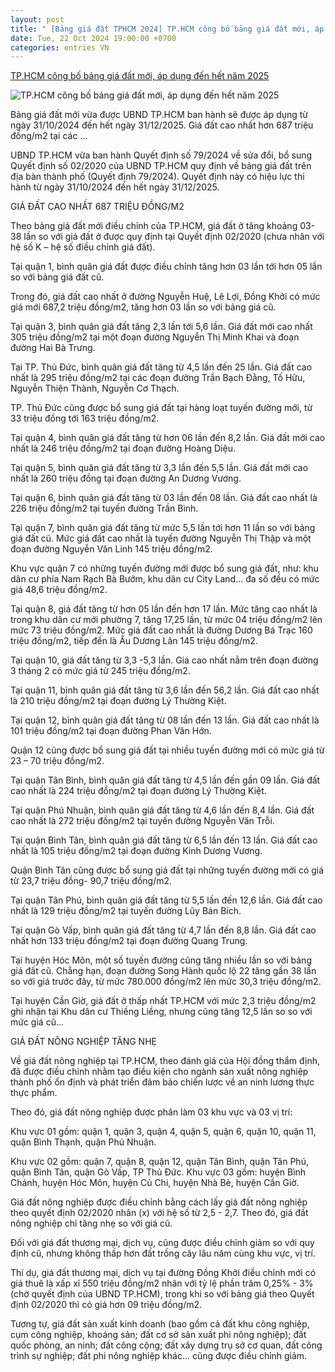 ```yaml
---
layout: post
title: " [Bảng giá đất TPHCM 2024] TP.HCM công bố bảng giá đất mới, áp dụng đến hết năm 2025"
date: Tue, 22 Oct 2024 19:00:00 +0700
categories: entries VN
---
```

[TP.HCM công bố bảng giá đất mới, áp dụng đến hết năm 2025](https://vneconomy.vn/tp-hcm-cong-bo-bang-gia-dat-moi-ap-dung-den-het-nam-2025.htm)

![TP.HCM công bố bảng giá đất mới, áp dụng đến hết năm 2025](https://media.vneconomy.vn/640x360/images/upload/2024/10/22/gia-dat-tphcm-nam-2021-16194296012001920336368.jpg)

Bảng giá đất mới vừa được UBND TP.HCM ban hành sẽ được áp dụng từ ngày 31/10/2024 đến hết ngày 31/12/2025. Giá đất cao nhất hơn 687 triệu đồng/m2 tại các ...

UBND TP.HCM vừa ban hành Quyết định số 79/2024 về sửa đổi, bổ sung Quyết định số 02/2020 của UBND TP.HCM quy định về bảng giá đất trên địa bàn thành phố (Quyết định 79/2024). Quyết định này có hiệu lực thi hành từ ngày 31/10/2024 đến hết ngày 31/12/2025.

GIÁ ĐẤT CAO NHẤT 687 TRIỆU ĐỒNG/M2

Theo bảng giá đất mới điều chỉnh của TP.HCM, giá đất ở tăng khoảng 03-38 lần so với giá đất ở được quy định tại Quyết định 02/2020 (chưa nhân với hệ số K – hệ số điều chỉnh giá đất).

Tại quận 1, bình quân giá đất được điều chỉnh tăng hơn 03 lần tới hơn 05 lần so với bảng giá đất cũ.

Trong đó, giá đất cao nhất ở đường Nguyễn Huệ, Lê Lợi, Đồng Khởi có mức giá mới 687,2 triệu đồng/m2, tăng hơn 03 lần so với bảng giá cũ.

Tại quận 3, bình quân giá đất tăng 2,3 lần tới 5,6 lần. Giá đất mới cao nhất 305 triệu đồng/m2 tại một đoạn đường Nguyễn Thị Minh Khai và đoạn đường Hai Bà Trưng.

Tại TP. Thủ Đức, bình quân giá đất tăng từ 4,5 lần đến 25 lần. Giá đất cao nhất là 295 triệu đồng/m2 tại các đoạn đường Trần Bạch Đằng, Tố Hữu, Nguyễn Thiện Thành, Nguyễn Cơ Thạch.

TP. Thủ Đức cũng được bổ sung giá đất tại hàng loạt tuyến đường mới, từ 33 triệu đồng tới 163 triệu đồng/m2.

Tại quận 4, bình quân giá đất tăng từ hơn 06 lần đến 8,2 lần. Giá đất mới cao nhất là 246 triệu đồng/m2 tại đoạn đường Hoàng Diệu.

Tại quận 5, bình quân giá đất tăng từ 3,3 lần đến 5,5 lần. Giá đất mới cao nhất là 260 triệu đồng tại đoạn đường An Dương Vương.

Tại quận 6, bình quân giá đất tăng từ 03 lần đến 08 lần. Giá đất cao nhất là 226 triệu đồng/m2 tại tuyến đường Trần Bình.

Tại quận 7, bình quân giá đất tăng từ mức 5,5 lần tới hơn 11 lần so với bảng giá đất cũ. Mức giá đất cao nhất là tuyến đường Nguyễn Thị Thập và một đoạn đường Nguyễn Văn Linh 145 triệu đồng/m2.

Khu vực quận 7 có những tuyến đường mới được bổ sung giá đất, như: khu dân cư phía Nam Rạch Bà Bướm, khu dân cư City Land… đa số đều có mức giá 48,6 triệu đồng/m2.

Tại quận 8, giá đất tăng từ hơn 05 lần đến hơn 17 lần. Mức tăng cao nhất là trong khu dân cư mới phường 7, tăng 17,25 lần, từ mức 04 triệu đồng/m2 lên mức 73 triệu đồng/m2. Mức giá đất cao nhất là đường Dương Bá Trạc 160 triệu đồng/m2, tiếp đến là Âu Dương Lân 145 triệu đồng/m2.

Tại quận 10, giá đất tăng từ 3,3 -5,3 lần. Giá cao nhất nằm trên đoạn đường 3 tháng 2 có mức giá từ 245 triệu đồng/m2.

Tại quận 11, bình quân giá đất tăng từ 3,6 lần đến 56,2 lần. Giá đất cao nhất là 210 triệu đồng/m2 tại đoạn đường Lý Thường Kiệt.

Tại quận 12, bình quân giá đất tăng từ 08 lần đến 13 lần. Giá đất cao nhất là 101 triệu đồng/m2 tại đoạn đường Phan Văn Hớn.

Quận 12 cũng được bổ sung giá đất tại nhiều tuyến đường mới có mức giá từ 23 – 70 triệu đồng/m2.

Tại quận Tân Bình, bình quân giá đất tăng từ 4,5 lần đến gần 09 lần. Giá đất cao nhất là 224 triệu đồng/m2 tại đoạn đường Lý Thường Kiệt.

Tại quận Phú Nhuận, bình quân giá đất tăng từ 4,6 lần đến 8,4 lần. Giá đất cao nhất là 272 triệu đồng/m2 tại tuyến đường Nguyễn Văn Trỗi.

Tại quận Bình Tân, bình quân giá đất tăng từ 6,5 lần đến 13 lần. Giá đất cao nhất là 105 triệu đồng/m2 tại đoạn đường Kinh Dương Vương.

Quận Bình Tân cũng được bổ sung giá đất tại những tuyến đường mới có giá từ 23,7 triệu đồng- 90,7 triệu đồng/m2.

Tại quận Tân Phú, bình quân giá đất tăng từ 5,5 lần đến 12,6 lần. Giá đất cao nhất là 129 triệu đồng/m2 tại tuyến đường Lũy Bán Bích.

Tại quận Gò Vấp, bình quân giá đất tăng từ 4,7 lần đến 8,8 lần. Giá đất cao nhất hơn 133 triệu đồng/m2 tại đoạn đường Quang Trung.

Tại huyện Hóc Môn, một số tuyến đường cũng tăng nhiều lần so với bảng giá đất cũ. Chẳng hạn, đoạn đường Song Hành quốc lộ 22 tăng gần 38 lần so với giá trước đây, từ mức 780.000 đồng/m2 lên mức 30,3 triệu đồng/m2.

Tại huyện Cần Giờ, giá đất ở thấp nhất TP.HCM với mức 2,3 triệu đồng/m2 ghi nhận tại Khu dân cư Thiềng Liềng, nhưng cũng tăng 12,5 lần so so với mức giá cũ...

GIÁ ĐẤT NÔNG NGHIỆP TĂNG NHẸ

Về giá đất nông nghiệp tại TP.HCM, theo đánh giá của Hội đồng thẩm định, đã được điều chỉnh nhằm tạo điều kiện cho ngành sản xuất nông nghiệp thành phố ổn định và phát triển đảm bảo chiến lược về an ninh lương thực thực phẩm.

Theo đó, giá đất nông nghiệp được phân làm 03 khu vực và 03 vị trí:

Khu vực 01 gồm: quận 1, quận 3, quận 4, quận 5, quận 6, quận 10, quận 11, quận Bình Thạnh, quận Phú Nhuận.

Khu vực 02 gồm: quận 7, quận 8, quận 12, quận Tân Bình, quận Tân Phú, quận Bình Tân, quận Gò Vấp, TP Thủ Đức. Khu vực 03 gồm: huyện Bình Chánh, huyện Hóc Môn, huyện Củ Chi, huyện Nhà Bè, huyện Cần Giờ.

Giá đất nông nghiệp được điều chỉnh bằng cách lấy giá đất nông nghiệp theo quyết định 02/2020 nhân (x) với hệ số từ 2,5 - 2,7. Theo đó, giá đất nông nghiệp chỉ tăng nhẹ so với giá cũ.

Đối với giá đất thương mại, dịch vụ, cũng được điều chỉnh giảm so với quy định cũ, nhưng không thấp hơn đất trồng cây lâu năm cùng khu vực, vị trí.

Thí dụ, giá đất thương mại, dịch vụ tại đường Đồng Khởi điều chỉnh mới có giá thuê là xấp xỉ 550 triệu đồng/m2 nhân với tỷ lệ phần trăm 0,25% - 3% (chờ quyết định của UBND TP.HCM), trong khi so với bảng giá theo Quyết định 02/2020 thì có giá hơn 09 triệu đồng/m2.

Tương tự, giá đất sản xuất kinh doanh (bao gồm cả đất khu công nghiệp, cụm công nghiệp, khoáng sản; đất cơ sở sản xuất phi nông nghiệp); đất quốc phòng, an ninh; đất công cộng; đất xây dựng trụ sở cơ quan, đất công trình sự nghiệp; đất phi nông nghiệp khác... cũng được điều chỉnh giảm.

